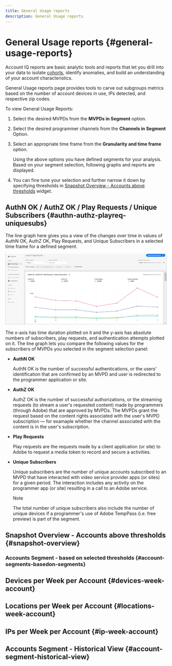```yaml
---
title: General Usage reports
description: General Usage reports
---
```


# General Usage reports {#general-usage-reports}

Account IQ reports are basic analytic tools and reports that let you drill into your data to isolate [cohorts](/help/AccountIQ/product-concepts.md#segmet-def), identify anomalies, and build an understanding of your account characteristics.

General Usage reports page provides tools to carve out subgroups metrics based on the number of account devices in use, IPs detected, and respective zip codes.

<!--Divide the content in cohorts.

Content filters
device filters

segment and definition replicate to cohorts. Number of people and number of account that ......
content consumption.....-->

To view General Usage Reports:

1. Select the desired MVPDs from the **MVPDs in Segment** option.

2. Select the desired programmer channels from the **Channels in Segment** Option.

3. Select an appropriate time frame from the **Granularity and time frame** option.

   Using the above options you have defined segments for your analysis. Based on your segment selection, following graphs and reports are displayed.

4. You can fine tune your selection and further narrow it down by specifying thresholds in [Snapshot Overview - Accounts above thresholds](#snapshot-overview) widget.

## AuthN OK / AuthZ OK / Play Requests / Unique Subscribers {#authn-authz-playreq-uniquesubs}

The line graph here gives you a view of the changes over time in values of AuthN OK, AuthZ OK, Play Requests, and Unique Subscribers in a selected time frame for a defined segment.

![](assets/general-usage.png)

The x-axis has time duration plotted on it and the y-axis has absolute numbers of subscribers, play requests, and authentication attempts plotted on it. The line graph lets you compare the following values for the subscribers of MVPDs you selected in the segment selection panel:

* **AuthN OK**

    AuthN OK is the number of successful authentications, or the users' identification that are confirmed by an MVPD and user is redirected to the programmer application or site.

* **AuthZ OK**
  
    AuthZ OK is the number of successful authorizations, or the streaming requests (to stream a user's requested content) made by programmers (through Adobe) that are approved by MVPDs. The MVPDs grant the request based on the content rights associated with the user's MVPD subscription — for examaple whether the channel associated with the content is in the user's subscription.

* **Play Requests**

    Play requests are the requests made by a client application (or site) to Adobe to request a media token to record and secure a activities.

* **Unique Subscribers**

    Unique subscribers are the number of unique accounts subscribed to an MVPD that have interacted with video service provider apps (or sites) for a given period. The interaction includes any activity on the programmer app (or site) resulting in a call to an Adobe service.

    >[!NOTE]
    >
    >The total number of unique subscribers also include the number of unique devices if a programmer's use of Adobe TempPass (i.e. free preview) is part of the segment.

## Snapshot Overview - Accounts above thresholds {#snapshot-overview}
### Accounts Segment - based on selected thresholds {#account-segments-basedon-segments}

## Devices per Week per Account {#devices-week-account}
 
## Locations per Week per Account {#locations-week-account}

## IPs per Week per Account {#ip-week-account}

## Accounts Segment - Historical View {#account-segment-historical-view}